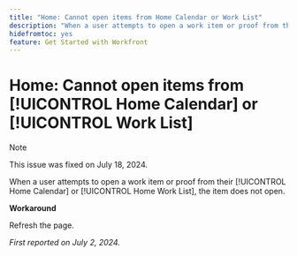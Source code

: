 ```yaml
---
title: "Home: Cannot open items from Home Calendar or Work List"
description: "When a user attempts to open a work item or proof from their Home Calendar or Home Work List, the item does not open."
hidefromtoc: yes
feature: Get Started with Workfront
---
```


# Home: Cannot open items from [!UICONTROL Home Calendar] or [!UICONTROL Work List]

>[!NOTE]
>
>This issue was fixed on July 18, 2024.

When a user attempts to open a work item or proof from their [!UICONTROL Home Calendar] or [!UICONTROL Home Work List], the item does not open.

**Workaround**

Refresh the page.

_First reported on July 2, 2024._
